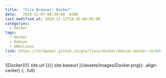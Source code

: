 ```yaml
---
title:  "File Browser: Docker"
date:   2020-12-07 08:30:00 -0300
last_modified_at: 2020-12-12T16:45:00-05:00
categories:
  - Docker
tags:
  - Docker
  - Debian
  - GNU/Linux
link: https://lordpedal.github.io/gnu/linux/docker/debian-docker-ce/#docker-file-browser
---
```


![Docker]({{ site.url }}{{ site.baseurl }}/assets/images/Docker.png){: .align-center}
{: .full}
